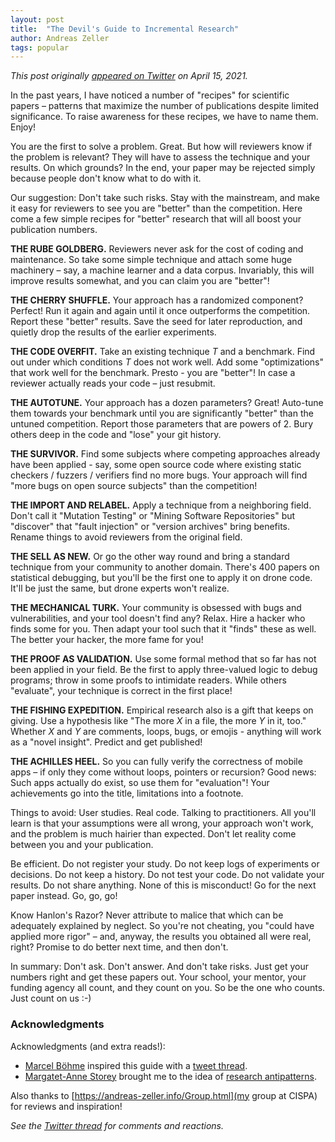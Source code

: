 ```yaml
---
layout: post
title:  "The Devil's Guide to Incremental Research"
author: Andreas Zeller
tags: popular
---
```


_This post originally [appeared on Twitter](https://twitter.com/andreaszeller/status/1382702351161655298?s=21) on April 15, 2021._

In the past years, I have noticed a number of "recipes" for scientific papers&nbsp;– patterns that maximize the number of publications despite limited significance. To raise awareness for these recipes, we have to name them. Enjoy!

You are the first to solve a problem. Great. But how will reviewers know if the problem is relevant? They will have to assess the technique and your results. On which grounds? In the end, your paper may be rejected simply because people don't know what to do with it.

Our suggestion: Don't take such risks. Stay with the mainstream, and make it easy for reviewers to see you are "better" than the competition. Here come a few simple recipes for "better" research that will all boost your publication numbers.

**THE RUBE GOLDBERG.** Reviewers never ask for the cost of coding and maintenance. So take some simple technique and attach some huge machinery – say, a machine learner and a data corpus. Invariably, this will improve results somewhat, and you can claim you are "better"!

**THE CHERRY SHUFFLE.** Your approach has a randomized component? Perfect! Run it again and again until it once outperforms the competition. Report these "better" results. Save the seed for later reproduction, and quietly drop the results of the earlier experiments.

**THE CODE OVERFIT.** Take an existing technique _T_ and a benchmark. Find out under which conditions _T_ does not work well. Add some "optimizations" that work well for the benchmark. Presto&nbsp;- you are "better"! In case a reviewer actually reads your code&nbsp;– just resubmit.

**THE AUTOTUNE.** Your approach has a dozen parameters? Great! Auto-tune them towards your benchmark until you are significantly "better" than the untuned competition. Report those parameters that are powers of 2. Bury others deep in the code and "lose" your git history.

**THE SURVIVOR.** Find some subjects where competing approaches already have been applied&nbsp;- say, some open source code where existing static checkers / fuzzers / verifiers find no more bugs. Your approach will find "more bugs on open source subjects" than the competition!

**THE IMPORT AND RELABEL.** Apply a technique from a neighboring field. Don't call it "Mutation Testing" or "Mining Software Repositories" but "discover" that "fault injection" or "version archives" bring benefits. Rename things to avoid reviewers from the original field.

**THE SELL AS NEW.** Or go the other way round and bring a standard technique from your community to another domain. There's 400 papers on statistical debugging, but you'll be the first one to apply it on drone code. It'll be just the same, but drone experts won't realize.

**THE MECHANICAL TURK.** Your community is obsessed with bugs and vulnerabilities, and your tool doesn't find any? Relax. Hire a hacker who finds some for you. Then adapt your tool such that it "finds" these as well. The better your hacker, the more fame for you!

**THE PROOF AS VALIDATION.** Use some formal method that so far has not been applied in your field. Be the first to apply three-valued logic to debug programs; throw in some proofs to intimidate readers. While others "evaluate", your technique is correct in the first place!

**THE FISHING EXPEDITION.** Empirical research also is a gift that keeps on giving. Use a hypothesis like "The more _X_ in a file, the more _Y_ in it, too." Whether _X_ and _Y_ are comments, loops, bugs, or emojis&nbsp;- anything will work as a "novel insight". Predict and get published!

**THE ACHILLES HEEL.** So you can fully verify the correctness of mobile apps – if only they come without loops, pointers or recursion? Good news: Such apps actually do exist, so use them for "evaluation"! Your achievements go into the title, limitations into a footnote.

Things to avoid: User studies. Real code. Talking to practitioners. All you'll learn is that your assumptions were all wrong, your approach won't work, and the problem is much hairier than expected. Don't let reality come between you and your publication.

Be efficient. Do not register your study. Do not keep logs of experiments or decisions. Do not keep a history. Do not test your code. Do not validate your results. Do not share anything. None of this is misconduct! Go for the next paper instead. Go, go, go!

Know Hanlon's Razor? Never attribute to malice that which can be adequately explained by neglect. So you're not cheating, you "could have applied more rigor" – and, anyway, the results you obtained all were real, right? Promise to do better next time, and then don't.

In summary: Don't ask. Don't answer. And don't take risks. Just get your numbers right and get these papers out. Your school, your mentor, your funding agency all count, and they count on you. So be the one who counts. Just count on us :-)


### Acknowledgments

Acknowledgments (and extra reads!):

* [Marcel Böhme](https://mboehme.github.io) inspired this guide with a [tweet thread](https://twitter.com/mboehme_/status/1379590234808086529?s=21).
* [Margatet-Anne Storey](https://www.margaretstorey.com) brought me to the idea of [research antipatterns](https://github.com/margaretstorey/mixed-methods/blob/main/mixed-methods.md#antipatterns).

Also thanks to [https://andreas-zeller.info/Group.html](my group at CISPA) for reviews and inspiration!

_See the [Twitter thread](https://twitter.com/andreaszeller/status/1382702351161655298?s=21) for comments and reactions._



